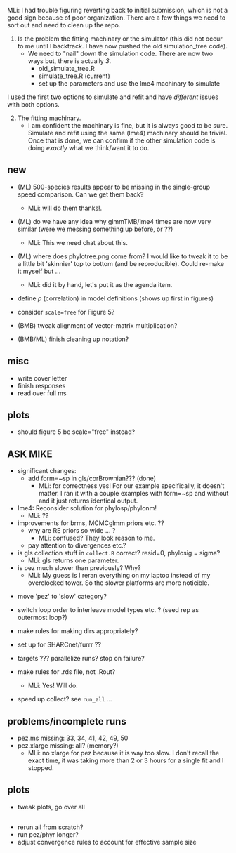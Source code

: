 MLi: I had trouble figuring reverting back to initial submission, which is not a good sign because of poor organization. There are a few things we need to sort out and need to clean up the repo.

1. Is the problem the fitting machinary or the simulator (this did not occur to me until I backtrack. I have now pushed the old simulation_tree code). 
	- We need to "nail" down the simulation code. There are now two ways but, there is actually _3_. 
		- old_simulate_tree.R
		- simulate_tree.R (current)
		- set up the parameters and use the lme4 machinary to simulate

I used the first two options to simulate and refit and have _different_ issues with both options. 

2. The fitting machinary.
	- I am confident the machinary is fine, but it is always good to be sure. Simulate and refit using the same (lme4) machinary should be trivial. Once that is done, we can confirm if the other simulation code is doing _exactly_ what we think/want it to do. 



## new

- (ML) 500-species results appear to be missing in the single-group speed comparison. Can we get them back?
	- MLi: will do them thanks!.
- (ML) do we have any idea why glmmTMB/lme4 times are now very similar (were we messing something up before, or ??)
	- MLi: This we need chat about this. 
- (ML) where does phylotree.png come from? I would like to tweak it to be a little bit 'skinnier' top to bottom (and be reproducible).  Could re-make it myself but ...
	- MLi: did it by hand, let's put it as the agenda item.
- define $\rho$ (correlation) in model definitions (shows up first in figures)
- consider `scale=free` for Figure 5?

- (BMB) tweak alignment of vector-matrix multiplication?
- (BMB/ML) finish cleaning up notation?


## misc
- write cover letter 
- finish responses
- read over full ms

## plots

* should figure 5 be scale="free" instead?


##  ASK MIKE

- significant changes:
   - add form=~sp in gls/corBrownian??? (done)
		- MLi: for correctness yes! For our example specifically, it doesn't matter. I ran it with a couple examples with form=~sp and without and it just returns identical output.  
- lme4: Reconsider solution for phylosp/phylonm!
	- MLi: ??
- improvements for brms, MCMCglmm priors etc. ??
   - why are RE priors so wide ... ? 
		- MLi: confused? They look reason to me. 
   - pay attention to divergences etc.? 
- is gls collection stuff in `collect.R` correct? resid=0, phylosig = sigma?
	- MLi: gls returns one parameter. 
- is pez much slower than previously? Why?
	- MLi: My guess is I reran everything on my laptop instead of my overclocked tower. So the slower platforms are more noticible. 

* move 'pez' to 'slow' category?
* switch loop order to interleave model types etc. ? (seed rep as outermost loop?)
* make rules for making dirs appropriately?
* set up for SHARCnet/furrr ??
* targets ??? parallelize runs? stop on failure?
* make rules for .rds file, not .Rout?
	- MLi: Yes! Will do. 

* speed up collect?
see `run_all` ...

## problems/incomplete runs

* pez.ms missing: 33, 34, 41, 42, 49, 50
* pez.xlarge missing: all? (memory?)
	- MLi: no xlarge for pez because it is way too slow. I don't recall the exact time, it was taking more than 2 or 3 hours for a single fit and I stopped. 


## plots

* tweak plots, go over all

## 

* rerun all from scratch?
* run pez/phyr longer?
* adjust convergence rules to account for effective sample size



